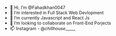 - 👋 Hi, I’m @Fahadkhan0047
- 👀 I’m interested in Full Stack Web Devlopment
- 🌱 I’m currently Javascript and React Js
- 💞️ I’m looking to collaborate on Front-End Porjects
- 📫 Instagram - @_chillhouse______ 




